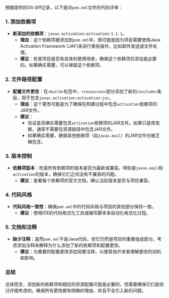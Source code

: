 根据提供的Git diff记录，以下是对`pom.xml`文件的代码评审：

### 1. 添加依赖项
- **新添加的依赖项**：`javax.activation:activation:1.1.1`。
  - **理由**：这个依赖项被添加到`pom.xml`中，很可能是因为项目需要使用Java Activation Framework (JAF)来进行某些操作，比如邮件发送或文件处理。
  - **建议**：检查项目是否有具体的使用场景，确保这个依赖项的添加是必要的。如果确实需要，可以保留这个依赖项。

### 2. 文件路径配置
- **配置文件更改**：在`<build>`标签中，`<resources>`部分添加了新的`<include>`条目，用于包含`javax.activation:activation:jar`。
  - **理由**：这个更改可能是为了确保在构建过程中包含`activation`依赖项的JAR文件。
  - **建议**：
    - 验证是否确实需要包含`activation`依赖项的JAR文件。如果只是库依赖，通常不需要在资源路径中包含JAR文件。
    - 如果确实需要，确保其他依赖项（如`javax.mail`）的JAR文件也被正确包含。

### 3. 版本控制
- **依赖项版本**：检查所有依赖项的版本是否为最新或兼容。特别是`javax.mail`和`activation`的版本，确保它们之间没有不兼容的问题。
  - **建议**：查看每个依赖项的官方文档，确认当前版本是否与项目兼容。

### 4. 代码风格
- **代码风格一致性**：确保`pom.xml`中的代码风格与项目的其他部分保持一致。
  - **建议**：使用IDE的代码格式化工具或编写脚本来自动化格式化过程。

### 5. 文档和注释
- **缺少注释**：虽然`pom.xml`不是Java代码，但它仍然是项目的重要组成部分。考虑添加注释来解释为什么添加了新的依赖项和配置更改。
  - **建议**：为重要的配置更改添加简要注释，以便其他开发者理解更改的动机和影响。

### 总结
总体而言，添加新的依赖项和相应的资源配置可能是必要的，但需要确保它们是经过仔细考虑的。确保所有更改都有明确的理由，并且不会引入新的问题。